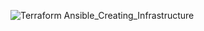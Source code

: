 ![Terraform   Ansible_Creating_Infrastructure ](https://github.com/user-attachments/assets/7a0c6e29-5af3-4e03-80be-701d452ce030)
